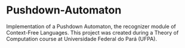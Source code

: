 # Pushdown-Automaton

Implementation of a Pushdown Automaton, the recognizer module of Context-Free Languages. This project was created during a Theory of Computation course at Universidade Federal do Pará (UFPA).
